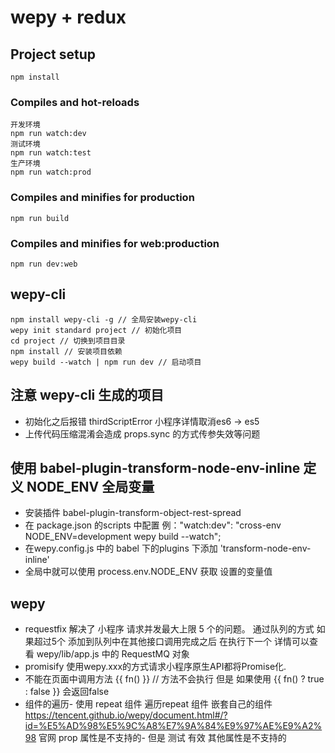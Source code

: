 # wepy + redux

## Project setup
````
npm install
````

### Compiles and hot-reloads
```
开发环境
npm run watch:dev
测试环境
npm run watch:test
生产环境
npm run watch:prod
```

### Compiles and minifies for production
```
npm run build
```

### Compiles and minifies for web:production
```
npm run dev:web
```

## wepy-cli 
````
npm install wepy-cli -g // 全局安装wepy-cli 
wepy init standard project // 初始化项目
cd project // 切换到项目目录
npm install // 安装项目依赖
wepy build --watch | npm run dev // 启动项目
````

## 注意 wepy-cli 生成的项目
- 初始化之后报错 thirdScriptError 小程序详情取消es6 -> es5
- 上传代码压缩混淆会造成 props.sync 的方式传参失效等问题


## 使用 babel-plugin-transform-node-env-inline 定义 NODE_ENV 全局变量
- 安装插件 babel-plugin-transform-object-rest-spread
- 在 package.json 的scripts 中配置 例："watch:dev": "cross-env NODE_ENV=development wepy build --watch";
- 在wepy.config.js 中的 babel 下的plugins 下添加 'transform-node-env-inline'
- 全局中就可以使用 process.env.NODE_ENV 获取 设置的变量值

## wepy 
- requestfix 解决了 小程序 请求并发最大上限 5 个的问题。 通过队列的方式 如果超过5个 添加到队列中在其他接口调用完成之后 在执行下一个 详情可以查看 wepy/lib/app.js 中的 RequestMQ 对象
- promisify 使用wepy.xxx的方式请求小程序原生API都将Promise化.
- 不能在页面中调用方法 {{ fn() }} // 方法不会执行 但是 如果使用 {{ fn() ? true : false }} 会返回false 
- 组件的遍历-  使用 repeat 组件  遍历repeat 组件 嵌套自己的组件 https://tencent.github.io/wepy/document.html#/?id=%E5%AD%98%E5%9C%A8%E7%9A%84%E9%97%AE%E9%A2%98  官网 prop 属性是不支持的- 但是 测试 有效 其他属性是不支持的